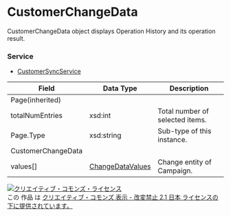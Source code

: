# CustomerChangeData
CustomerChangeData object displays Operation History and its operation result.
### Service
+ [CustomerSyncService](../services/CustomerSyncService.md)

| Field | Data Type | Description | 
|---|---|---|
| Page(inherited)|||
| totalNumEntries| xsd:int| Total number of selected items. |
| Page.Type| xsd:string| Sub-type of this instance. |
| CustomerChangeData|||
| values[]| <a href="./ChangeDataValues.md">ChangeDataValues</a>| Change entity of Campaign. |
<a rel="license" href="http://creativecommons.org/licenses/by-nd/2.1/jp/"><img alt="クリエイティブ・コモンズ・ライセンス" style="border-width:0" src="https://i.creativecommons.org/l/by-nd/2.1/jp/88x31.png" /></a><br />この 作品 は <a rel="license" href="http://creativecommons.org/licenses/by-nd/2.1/jp/">クリエイティブ・コモンズ 表示 - 改変禁止 2.1 日本 ライセンスの下に提供されています。</a>
